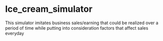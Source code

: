 # Ice_cream_simulator
This simulator imitates business sales/earning that could be realized over a period of time while putting into consideration factors that affect sales everyday
